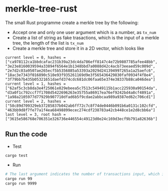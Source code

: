# merkle-tree-rust
The small Rust programme create a merkle tree by the following:
* Accept one and only one user argument which is a number, as ```tx_num```
* Create a list of string as fake trasactions, which is the input of a merkle tree, the length of the list is ```tx_num```
* Create a merkle tree and store it in a 2D vector, which looks like
```
current level = 0, hashes = ["ca978112ca1bbdcafac231b39a23dc4da786eff8147c4e72b9807785afee48bb", "3e23e8160039594a33894f6564e1b1348bbd7a0088d42c4acb73eeaed59c009d", "2e7d2c03a9507ae265ecf5b5356885a53393a2029d241394997265a1a25aefc6", "18ac3e7343f016890c510e93f935261169d9e3f565436429830faf0934f4f8e4", "3f79bb7b435b05321651daefd374cdc681dc06faa65e374e38337b88ca046dea"]
current level = 1, hashes = ["62af5c3cb8da3e4f25061e829ebeea5c7513c54949115b1acc225930a90154da", "d3a0f1c792ccf7f1708d5422696263e35755a86917ea76ef9242bd4a8cf4891a", "1a98a2105977d77929b907710dfad6b5f9cdae2abbcaa989a9387ed62c706cd1"]
current level = 2, hashes = ["58c89d709329eb37285837b042ab6ff72c7c8f74de0446b091b6a0131c102cfd", "463bb9d8f7fe77a1f4ea68498899ecec274cdf238783a42cb448ce1e2d8cbb6a"]
last level = 3, root hash = ["3615e586768e706351e326736e446554c49123d0e24c169d3ecf9b791a82636b"]
```

## Run the code
* Test
```commandline
cargo test
```

* Run
```bash
# The last argument indicates the number of transactions input, which is the input of a merkle tree
cargo run 99
cargo run 9999
```
